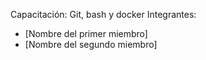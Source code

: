 Capacitación: Git, bash y docker
Integrantes:
- [Nombre del primer miembro]
- [Nombre del segundo miembro]